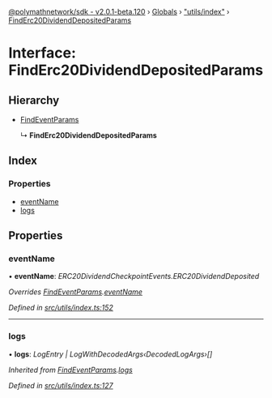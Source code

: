 [@polymathnetwork/sdk - v2.0.1-beta.120](../README.md) › [Globals](../globals.md) › ["utils/index"](../modules/_utils_index_.md) › [FindErc20DividendDepositedParams](_utils_index_.finderc20dividenddepositedparams.md)

# Interface: FindErc20DividendDepositedParams

## Hierarchy

- [FindEventParams](_utils_index_.findeventparams.md)

  ↳ **FindErc20DividendDepositedParams**

## Index

### Properties

- [eventName](_utils_index_.finderc20dividenddepositedparams.md#eventname)
- [logs](_utils_index_.finderc20dividenddepositedparams.md#logs)

## Properties

### eventName

• **eventName**: _ERC20DividendCheckpointEvents.ERC20DividendDeposited_

_Overrides [FindEventParams](_utils_index_.findeventparams.md).[eventName](_utils_index_.findeventparams.md#eventname)_

_Defined in [src/utils/index.ts:152](https://github.com/PolymathNetwork/polymath-sdk/blob/1da5bc5/src/utils/index.ts#L152)_

---

### logs

• **logs**: _LogEntry | LogWithDecodedArgs‹DecodedLogArgs›[]_

_Inherited from [FindEventParams](_utils_index_.findeventparams.md).[logs](_utils_index_.findeventparams.md#logs)_

_Defined in [src/utils/index.ts:127](https://github.com/PolymathNetwork/polymath-sdk/blob/1da5bc5/src/utils/index.ts#L127)_
